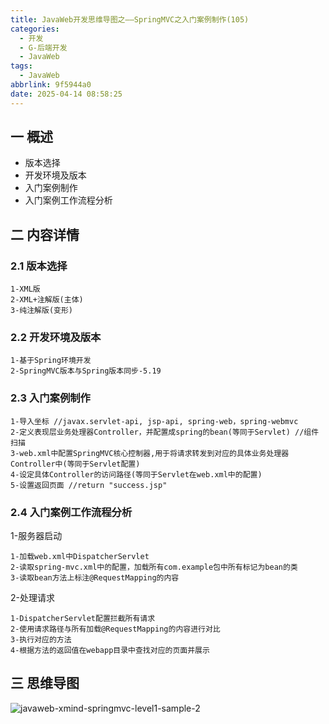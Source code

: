 ```yaml
---
title: JavaWeb开发思维导图之——SpringMVC之入门案例制作(105)
categories:
  - 开发
  - G-后端开发
  - JavaWeb
tags:
  - JavaWeb
abbrlink: 9f5944a0
date: 2025-04-14 08:58:25
---
```

## 一 概述

* 版本选择
* 开发环境及版本
* 入门案例制作
* 入门案例工作流程分析

<!--more-->

## 二 内容详情

### 2.1 版本选择

```
1-XML版
2-XML+注解版(主体)
3-纯注解版(变形)
```
### 2.2 开发环境及版本

```
1-基于Spring环境开发
2-SpringMVC版本与Spring版本同步-5.19
```

### 2.3 入门案例制作

```
1-导入坐标 //javax.servlet-api, jsp-api, spring-web，spring-webmvc
2-定义表现层业务处理器Controller，并配置成spring的bean(等同于Servlet) //组件扫描
3-web.xml中配置SpringMVC核心控制器,用于将请求转发到对应的具体业务处理器Controller中(等同于Servlet配置)
4-设定具体Controller的访问路径(等同于Servlet在web.xml中的配置)
5-设置返回页面 //return "success.jsp"
```

### 2.4 入门案例工作流程分析

1-服务器启动

```
1-加载web.xml中DispatcherServlet
2-读取spring-mvc.xml中的配置，加载所有com.example包中所有标记为bean的类
3-读取bean方法上标注@RequestMapping的内容
```

2-处理请求

```
1-DispatcherServlet配置拦截所有请求
2-使用请求路径与所有加载@RequestMapping的内容进行对比
3-执行对应的方法
4-根据方法的返回值在webapp目录中查找对应的页面并展示
```

## 三 思维导图

![javaweb-xmind-springmvc-level1-sample-2][1]



[1]:https://cdn.jsdelivr.net/gh/PGzxc/CDN/blog-java/javaweb-xmind-springmvc-level1-sample-2.png